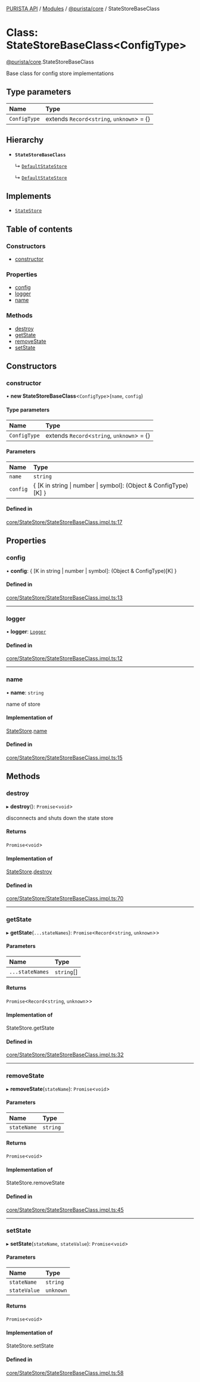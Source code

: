 [PURISTA API](../README.md) / [Modules](../modules.md) / [@purista/core](../modules/purista_core.md) / StateStoreBaseClass

# Class: StateStoreBaseClass<ConfigType\>

[@purista/core](../modules/purista_core.md).StateStoreBaseClass

Base class for config store implementations

## Type parameters

| Name | Type |
| :------ | :------ |
| `ConfigType` | extends `Record`<`string`, `unknown`\> = {} |

## Hierarchy

- **`StateStoreBaseClass`**

  ↳ [`DefaultStateStore`](purista_core.DefaultStateStore.md)

  ↳ [`DefaultStateStore`](purista_core.DefaultStateStore.md)

## Implements

- [`StateStore`](../interfaces/purista_core.StateStore.md)

## Table of contents

### Constructors

- [constructor](purista_core.StateStoreBaseClass.md#constructor)

### Properties

- [config](purista_core.StateStoreBaseClass.md#config)
- [logger](purista_core.StateStoreBaseClass.md#logger)
- [name](purista_core.StateStoreBaseClass.md#name)

### Methods

- [destroy](purista_core.StateStoreBaseClass.md#destroy)
- [getState](purista_core.StateStoreBaseClass.md#getstate)
- [removeState](purista_core.StateStoreBaseClass.md#removestate)
- [setState](purista_core.StateStoreBaseClass.md#setstate)

## Constructors

### constructor

• **new StateStoreBaseClass**<`ConfigType`\>(`name`, `config`)

#### Type parameters

| Name | Type |
| :------ | :------ |
| `ConfigType` | extends `Record`<`string`, `unknown`\> = {} |

#### Parameters

| Name | Type |
| :------ | :------ |
| `name` | `string` |
| `config` | { [K in string \| number \| symbol]: (Object & ConfigType)[K] } |

#### Defined in

[core/StateStore/StateStoreBaseClass.impl.ts:17](https://github.com/sebastianwessel/purista/blob/master/packages/core/src/core/StateStore/StateStoreBaseClass.impl.ts#L17)

## Properties

### config

• **config**: { [K in string \| number \| symbol]: (Object & ConfigType)[K] }

#### Defined in

[core/StateStore/StateStoreBaseClass.impl.ts:13](https://github.com/sebastianwessel/purista/blob/master/packages/core/src/core/StateStore/StateStoreBaseClass.impl.ts#L13)

___

### logger

• **logger**: [`Logger`](purista_core.Logger.md)

#### Defined in

[core/StateStore/StateStoreBaseClass.impl.ts:12](https://github.com/sebastianwessel/purista/blob/master/packages/core/src/core/StateStore/StateStoreBaseClass.impl.ts#L12)

___

### name

• **name**: `string`

name of store

#### Implementation of

[StateStore](../interfaces/purista_core.StateStore.md).[name](../interfaces/purista_core.StateStore.md#name)

#### Defined in

[core/StateStore/StateStoreBaseClass.impl.ts:15](https://github.com/sebastianwessel/purista/blob/master/packages/core/src/core/StateStore/StateStoreBaseClass.impl.ts#L15)

## Methods

### destroy

▸ **destroy**(): `Promise`<`void`\>

disconnects and shuts down the state store

#### Returns

`Promise`<`void`\>

#### Implementation of

[StateStore](../interfaces/purista_core.StateStore.md).[destroy](../interfaces/purista_core.StateStore.md#destroy)

#### Defined in

[core/StateStore/StateStoreBaseClass.impl.ts:70](https://github.com/sebastianwessel/purista/blob/master/packages/core/src/core/StateStore/StateStoreBaseClass.impl.ts#L70)

___

### getState

▸ **getState**(`...stateNames`): `Promise`<`Record`<`string`, `unknown`\>\>

#### Parameters

| Name | Type |
| :------ | :------ |
| `...stateNames` | `string`[] |

#### Returns

`Promise`<`Record`<`string`, `unknown`\>\>

#### Implementation of

StateStore.getState

#### Defined in

[core/StateStore/StateStoreBaseClass.impl.ts:32](https://github.com/sebastianwessel/purista/blob/master/packages/core/src/core/StateStore/StateStoreBaseClass.impl.ts#L32)

___

### removeState

▸ **removeState**(`stateName`): `Promise`<`void`\>

#### Parameters

| Name | Type |
| :------ | :------ |
| `stateName` | `string` |

#### Returns

`Promise`<`void`\>

#### Implementation of

StateStore.removeState

#### Defined in

[core/StateStore/StateStoreBaseClass.impl.ts:45](https://github.com/sebastianwessel/purista/blob/master/packages/core/src/core/StateStore/StateStoreBaseClass.impl.ts#L45)

___

### setState

▸ **setState**(`stateName`, `stateValue`): `Promise`<`void`\>

#### Parameters

| Name | Type |
| :------ | :------ |
| `stateName` | `string` |
| `stateValue` | `unknown` |

#### Returns

`Promise`<`void`\>

#### Implementation of

StateStore.setState

#### Defined in

[core/StateStore/StateStoreBaseClass.impl.ts:58](https://github.com/sebastianwessel/purista/blob/master/packages/core/src/core/StateStore/StateStoreBaseClass.impl.ts#L58)
